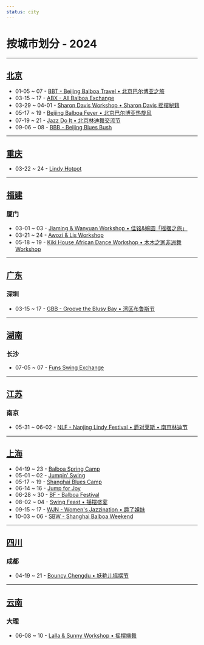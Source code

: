 ```yaml
---
status: city
---
```


# 按城市划分 - 2024

---

## [北京](Beijing.md)

- 01-05 ~ 07 - [BBT - Beijing Balboa Travel • 北京巴尔博亚之旅](beijing-balboa-travel.md)
- 03-15 ~ 17 - [ABX - All Balboa Exchange](all-balboa-exchange.md)
- 03-29 ~ 04-01 - [Sharon Davis Workshop • Sharon Davis 摇摆秘籍](beijing-sharon-davis-workshop.md)
- 05-17 ~ 19 - [Beijing Balboa Fever • 北京巴尔博亚热旋风](beijing-balboa-fever.md)
- 07-19 ~ 21 - [Jazz Do It • 北京林迪舞交流节](jazz-do-it.md)
- 09-06 ~ 08 - [BBB - Beijing Blues Bush](beijing-blues-bush.md)

---

## [重庆](Chongqing.md)

- 03-22 ~ 24 - [Lindy Hotpot](lindy-hotpot.md)

---

## [福建](Fujian.md)

### 厦门

- 03-01 ~ 03 - [Jiaming & Wanyuan Workshop • 佳铭&婉圆「摇摆之旅」](xiamen-jiaming-n-wanyuan-workshop.md)
- 03-21 ~ 24 - [Awozi & Lis Workshop](xiamen-awozi-n-lis-workshop.md)
- 05-18 ~ 19 - [Kiki House African Dance Workshop • 木木之家非洲舞 Workshop](xiamen-kiki-house-african-dance-workshop.md)

---

## [广东](Guangdong.md)

### 深圳

- 03-15 ~ 17 - [GBB - Groove the Blusy Bay • 湾区布鲁斯节](groove-the-blusy-bay.md)

---

## [湖南](Hunan.md)

### 长沙

- 07-05 ~ 07 - [Funs Swing Exchange](funs-swing-exchange.md)

---

## [江苏](Jiangsu.md)

### 南京

- 05-31 ~ 06-02 - [NLF - Nanjing Lindy Festival • 爵对莱斯 • 南京林迪节](nanjing-lindy-festival.md)

---

## [上海](Shanghai.md)

- 04-19 ~ 23 - [Balboa Spring Camp](balboa-spring-camp.md)
- 05-01 ~ 02 - [Jumpin’ Swing](jumping-swing.md)
- 05-17 ~ 19 - [Shanghai Blues Camp](shanghai-blues-camp.md)
- 06-14 ~ 16 - [Jump for Joy](jump-for-joy.md)
- 06-28 ~ 30 - [BF - Balboa Festival](balboa-festival.md)
- 08-02 ~ 04 - [Swing Feast • 摇摆盛宴](swing-feast.md)
- 09-15 ~ 17 - [WJN - Women's Jazzination • 爵了姐妹](womens-jazzination.md)
- 10-03 ~ 06 - [SBW - Shanghai Balboa Weekend](shanghai-balboa-weekend.md)

---

## [四川](Sichuan.md)

### 成都

- 04-19 ~ 21 - [Bouncy Chengdu • 妖艳儿摇摆节](bouncy-chengdu.md)

---

## [云南](Yunnan.md)

### 大理

- 06-08 ~ 10 - [Lalla & Sunny Workshop • 摇摆端舞](dali-lalla-n-sunny-workshop.md)
